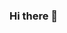 ### Hi there 👋

<!--
**jaquelinerosa/jaquelinerosa** is a ✨ _special_ ✨ repository because its `README.md` (this file) appears on your GitHub profile.

Here are some ideas to get you started:

- 🔭 I’m currently working on ...
- 🌱 I’m currently learning ...
- 👯 I’m looking to collaborate on ...
- 🤔 I’m looking for help with ...
- 💬 Ask me about ...
- 📫 How to reach me: ...
- 😄 Pronouns: ...
- ⚡ Fun fact: ...

<h2> <img src="https://emoji.gg/assets/emoji/7279-vibecat.gif" width="24"/> 𝗔𝗯𝗼𝘂𝘁 𝗺𝗲 </h2>

- 💻 𝖨'𝗆 𝗌tudent Analysis and systems development - Fatec
- 😍 In love with technology   
- 🧠  𝖨’𝗆 𝖼𝗎𝗋𝗋𝖾𝗇𝗍𝗅𝗒 𝗅𝖾𝖺𝗋𝗇𝗂𝗇𝗀 𝖧𝖳𝖬𝖫5/𝖢𝖲𝖲3/Java
- 🎮 Free time Counter Strike


 <div>
  <a href="https://github.com/jaquelinerosa">
  <img height="180em" src="https://github-readme-stats.vercel.app/api?username=jaquelinerosa&show_icons=true&theme=dracula&include_all_commits=true&count_private=true"/>
  <img height="180em" src="https://github-readme-stats.vercel.app/api/top-langs/?username=jaquelinerosa&layout=compact&langs_count=7&theme=dracula"/>
</div>
 
 ## : star : Tecnologias nas quais tenho maior conhecimento : star :##
 [![ logo java ](https://img.shields.io/badge/Java-ED8B00?style=for-the-badge&logo=java&logoColor=white)](#)
 [![ logotipo datilografado ](https://img.shields.io/badge/TypeScript-007ACC?style=for-the-badge&logo=typescript&logoColor=white)](#)
[![ logo css3 ](https://img.shields.io/badge/CSS-239120?&style=for-the-badge&logo=css3&logoColor=white)](#)
[![ logo github ](https://img.shields.io/badge/GitHub-100000?style=for-the-badge&logo=github&logoColor=white)](#) 
[![ logo mysql ](https://img.shields.io/badge/MySQL-00000F?style=for-the-badge&logo=mysql&logoColor=white)](#)
 
 <br/>
<br/>
 
<details open="">
<summary>
  <img src="https://media.giphy.com/media/cj87CxfRtrUifF3Ryk/giphy.gif" height="25">
  <span> 𝐆𝐢𝐭𝐡𝐮𝐛 𝐒𝐭𝐚𝐭𝐬 : </span>
</summary>
<br>
  
 <div> 
  <a href="https://www.facebook.com/devjaqueline/" target="_blank"><img src="https://img.shields.io/badge/Facebook-1877F2?style=for-the-badge&logo=facebook&logoColor=white"></a>
  <a href="https://www.instagram.com/jaquelinerosa_1009" target="_blank"><img src="https://img.shields.io/badge/-Instagram-%23E4405F?style=for-the-badge&logo=instagram&logoColor=white" target="_blank"></a>
 <a href="https://discord.gg/EKWbKQFG" target="_blank"><img src="https://img.shields.io/badge/Discord-7289DA?style=for-the-badge&logo=discord&logoColor=white" target="_blank"></a> 
  <a href = "mailto:djjrosa@hotmail.com"><img src="https://img.shields.io/badge/Microsoft_Outlook-0078D4?style=for-the-badge&logo=microsoft-outlook&logoColor=white"></a>
  <a href="https://www.linkedin.com/in/jaquelinelaureanorosa/" target="_blank"><img src="https://img.shields.io/badge/-LinkedIn-%230077B5?style=for-the-badge&logo=linkedin&logoColor=white" target="_blank"></a> 
 
 
</div>
#

<h3>𝗧𝗵𝗮𝗻𝗸𝘀 𝗙𝗼𝗿 𝗩𝗶𝘀𝗶𝘁𝗶𝗻𝗴 <img height="40" src="https://media.giphy.com/media/3ohs7JG6cq7EWesFcQ/giphy.gif"> </h3>

#

-->
